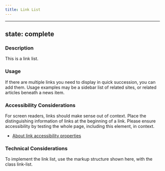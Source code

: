 ```yaml
---
title: Link List
---
```


---
state: complete
---

### Description
This is a link list.

### Usage
If there are multiple links you need to display in quick succession, you can add them. Usage examples may be a sidebar list of related sites, or related articles beneath a news item.

### Accessibility Considerations
For screen readers, links should make sense out of context. Place the distinguishing information of links at the beginning of a link. Please ensure accessibility by testing the whole page, including this element, in context.

* <a href="http://webaim.org/techniques/hypertext/">About link accessibility properties</a>

<!-- ### SEO Considerations
This section is left intentionally blank and is for future consideration. -->

### Technical Considerations
To implement the link list, use the markup structure shown here, with the class link-list.
